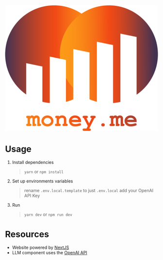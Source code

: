 ![Logo](./public/logo.png)

# Usage

1. Install dependencies
   > `yarn` or `npm install`
2. Set up environments variables
   > rename `.env.local.template` to just `.env.local`
   > add your OpenAI API Key
3. Run
   > `yarn dev` or `npm run dev`

# Resources

- Website powered by [NextJS](https://github.com/vercel/next.js)
- LLM component uses the [OpenAI API](https://github.com/openai/openai-node)

